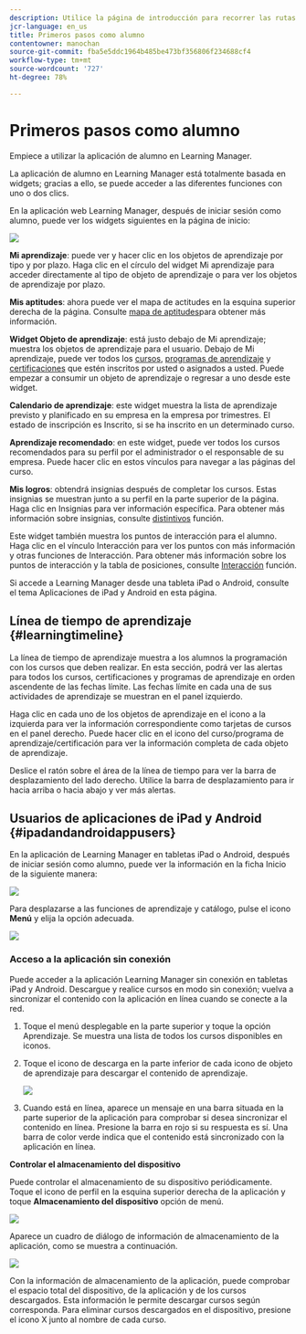 ```yaml
---
description: Utilice la página de introducción para recorrer las rutas de aprendizaje clave de Adobe Learning Manager.
jcr-language: en_us
title: Primeros pasos como alumno
contentowner: manochan
source-git-commit: fba5e5ddc1964b485be473bf356806f234688cf4
workflow-type: tm+mt
source-wordcount: '727'
ht-degree: 78%

---
```




# Primeros pasos como alumno

Empiece a utilizar la aplicación de alumno en Learning Manager.

La aplicación de alumno en Learning Manager está totalmente basada en widgets; gracias a ello, se puede acceder a las diferentes funciones con uno o dos clics.

En la aplicación web Learning Manager, después de iniciar sesión como alumno, puede ver los widgets siguientes en la página de inicio:

![](assets/l-1.png)

**Mi aprendizaje**: puede ver y hacer clic en los objetos de aprendizaje por tipo y por plazo. Haga clic en el círculo del widget Mi aprendizaje para acceder directamente al tipo de objeto de aprendizaje o para ver los objetos de aprendizaje por plazo.

**Mis aptitudes**: ahora puede ver el mapa de actitudes en la esquina superior derecha de la página. Consulte  [mapa de aptitudes](skills-levels.md)para obtener más información.

**Widget Objeto de aprendizaje**: está justo debajo de Mi aprendizaje; muestra los objetos de aprendizaje para el usuario. Debajo de Mi aprendizaje, puede ver todos los [cursos](courses.md), [programas de aprendizaje](learning-programs.md) y [certificaciones](certifications.md) que estén inscritos por usted o asignados a usted. Puede empezar a consumir un objeto de aprendizaje o regresar a uno desde este widget.

**Calendario de aprendizaje**: este widget muestra la lista de aprendizaje previsto y planificado en su empresa en la empresa por trimestres. El estado de inscripción es Inscrito, si se ha inscrito en un determinado curso.

**Aprendizaje recomendado**: en este widget, puede ver todos los cursos recomendados para su perfil por el administrador o el responsable de su empresa. Puede hacer clic en estos vínculos para navegar a las páginas del curso.

**Mis logros**: obtendrá insignias después de completar los cursos. Estas insignias se muestran junto a su perfil en la parte superior de la página. Haga clic en Insignias para ver información específica. Para obtener más información sobre insignias, consulte  [distintivos](badges.md) función.

Este widget también muestra los puntos de interacción para el alumno. Haga clic en el vínculo Interacción para ver los puntos con más información y otras funciones de Interacción. Para obtener más información sobre los puntos de interacción y la tabla de posiciones, consulte  [Interacción](gamification.md) función.

Si accede a Learning Manager desde una tableta iPad o Android, consulte el tema Aplicaciones de iPad y Android en esta página.

## Línea de tiempo de aprendizaje {#learningtimeline}

La línea de tiempo de aprendizaje muestra a los alumnos la programación con los cursos que deben realizar. En esta sección, podrá ver las alertas para todos los cursos, certificaciones y programas de aprendizaje en orden ascendente de las fechas límite. Las fechas límite en cada una de sus actividades de aprendizaje se muestran en el panel izquierdo.

Haga clic en cada uno de los objetos de aprendizaje en el icono a la izquierda para ver la información correspondiente como tarjetas de cursos en el panel derecho. Puede hacer clic en el icono del curso/programa de aprendizaje/certificación para ver la información completa de cada objeto de aprendizaje.

Deslice el ratón sobre el área de la línea de tiempo para ver la barra de desplazamiento del lado derecho. Utilice la barra de desplazamiento para ir hacia arriba o hacia abajo y ver más alertas.

## Usuarios de aplicaciones de iPad y Android {#ipadandandroidappusers}

En la aplicación de Learning Manager en tabletas iPad o Android, después de iniciar sesión como alumno, puede ver la información en la ficha Inicio de la siguiente manera:

![](assets/screenshot-2015-08-07-12-24-40-e1439211134842.png)

Para desplazarse a las funciones de aprendizaje y catálogo, pulse el icono **Menú** y elija la opción adecuada.

![](assets/menu-ipad.png)

### Acceso a la aplicación sin conexión

Puede acceder a la aplicación Learning Manager sin conexión en tabletas iPad y Android. Descargue y realice cursos en modo sin conexión; vuelva a sincronizar el contenido con la aplicación en línea cuando se conecte a la red.

1. Toque el menú desplegable en la parte superior y toque la opción Aprendizaje. Se muestra una lista de todos los cursos disponibles en iconos.
1. Toque el icono de descarga en la parte inferior de cada icono de objeto de aprendizaje para descargar el contenido de aprendizaje.

   ![](assets/download-ipad.png)

1. Cuando está en línea, aparece un mensaje en una barra situada en la parte superior de la aplicación para comprobar si desea sincronizar el contenido en línea. Presione la barra en rojo si su respuesta es sí. Una barra de color verde indica que el contenido está sincronizado con la aplicación en línea.

**Controlar el almacenamiento del dispositivo**

Puede controlar el almacenamiento de su dispositivo periódicamente.\
Toque el icono de perfil en la esquina superior derecha de la aplicación y toque **Almacenamiento del dispositivo** opción de menú.

![](assets/device-storage-option-ipad.png)

Aparece un cuadro de diálogo de información de almacenamiento de la aplicación, como se muestra a continuación.

![](assets/device-storage-detailed-e1439211162955.png)

Con la información de almacenamiento de la aplicación, puede comprobar el espacio total del dispositivo, de la aplicación y de los cursos descargados. Esta información le permite descargar cursos según corresponda. Para eliminar cursos descargados en el dispositivo, presione el icono X junto al nombre de cada curso.
